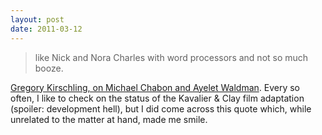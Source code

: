 ```yaml
---
layout: post
date: 2011-03-12
---
```


>like Nick and Nora Charles with word processors and not so much booze. 

[Gregory Kirschling, on Michael Chabon and Ayelet Waldman](http://www.ew.com/ew/article/0,,20037742,00.html). Every so often, I like to check on the status of the Kavalier & Clay film adaptation (spoiler: development hell), but I did come across this quote which, while unrelated to the matter at hand, made me smile.
